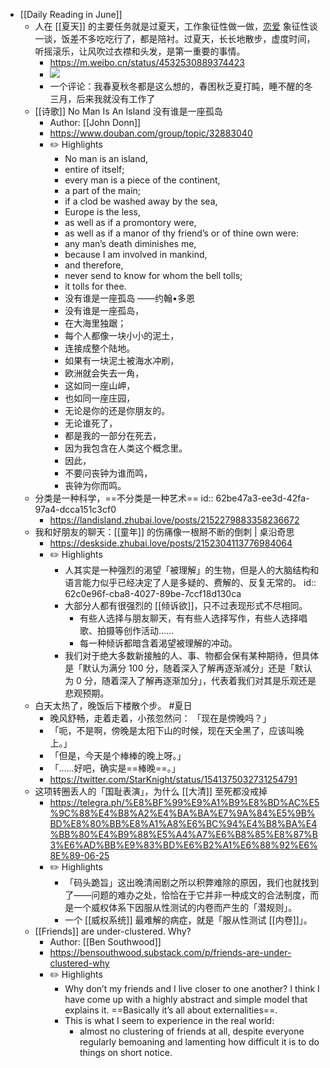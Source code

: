 - [[Daily Reading in June]]
	- 人在 [[夏天]] 的主要任务就是过夏天，工作象征性做一做，[恋爱]([[谈恋爱]]) 象征性谈一谈，饭差不多吃吃行了，都是陪衬。过夏天，长长地散步，虚度时间，听摇滚乐，让风吹过衣襟和头发，是第一重要的事情。
		- https://m.weibo.cn/status/4532530889374423
		- ![](https://dsc.cloud/0435ce/1656339944.png)
		- 一个评论：我春夏秋冬都是这么想的，春困秋乏夏打盹，睡不醒的冬三月，后来我就没有工作了
	- [[诗歌]] No Man Is An Island 没有谁是一座孤岛
		- Author: [[John Donn]]
		- https://www.douban.com/group/topic/32883040
		- ✏️ Highlights
			- No man is an island,
			- entire of itself;
			- every man is a piece of the continent,
			- a part of the main;
			- if a clod be washed away by the sea,
			- Europe is the less,
			- as well as if a promontory were,
			- as well as if a manor of thy friend’s or of thine own were:
			- any man’s death diminishes me,
			- because I am involved in mankind,
			- and therefore,
			- never send to know for whom the bell tolls;
			- it tolls for thee.
			- 没有谁是一座孤岛 ——约翰•多恩
			- 没有谁是一座孤岛，
			- 在大海里独踞；
			- 每个人都像一块小小的泥土，
			- 连接成整个陆地。
			- 如果有一块泥土被海水冲刷，
			- 欧洲就会失去一角，
			- 这如同一座山岬，
			- 也如同一座庄园，
			- 无论是你的还是你朋友的。
			- 无论谁死了，
			- 都是我的一部分在死去，
			- 因为我包含在人类这个概念里。
			- 因此，
			- 不要问丧钟为谁而鸣，
			- 丧钟为你而鸣。
	- 分类是一种科学，==不分类是一种艺术==
	  id:: 62be47a3-ee3d-42fa-97a4-dcca151c3cf0
		- https://landisland.zhubai.love/posts/2152279883358236672
	- 我和好朋友的聊天：[[童年]] 的伤痛像一根掰不断的倒刺 | 桌沿奇思
		- https://deskside.zhubai.love/posts/2152304113776984064
		- ✏️ Highlights
			- 人其实是一种强烈的渴望「被理解」的生物，但是人的大脑结构和语言能力似乎已经决定了人是多疑的、费解的、反复无常的。
			  id:: 62c0e96f-cba8-4027-89be-7ccf18d130ca
			- 大部分人都有很强烈的 [[倾诉欲]]，只不过表现形式不尽相同。
				- 有些人选择与朋友聊天，有有些人选择写作，有些人选择唱歌、拍摄等创作活动……
				- 每一种倾诉都暗含着渴望被理解的冲动。
			- 我们对于绝大多数新接触的人、事、物都会保有某种期待，但具体是「默认为满分 100 分，随着深入了解再逐渐减分」还是「默认为 0 分，随着深入了解再逐渐加分」，代表着我们对其是乐观还是悲观预期。
	- 白天太热了，晚饭后下楼散个步。 #夏日
		- 晚风舒畅，走着走着，小孩忽然问： 「现在是傍晚吗？」
		- 「呃，不是啊，傍晚是太阳下山的时候，现在天全黑了，应该叫晚上。」
		- 「但是，今天是个棒棒的晚上呀。」
		- 「……好吧，确实是==棒晚==。」
		- https://twitter.com/StarKnight/status/1541375032731254791
	- 这项转圈丢人的「国耻表演」，为什么 [[大清]] 至死都没戒掉
		- https://telegra.ph/%E8%BF%99%E9%A1%B9%E8%BD%AC%E5%9C%88%E4%B8%A2%E4%BA%BA%E7%9A%84%E5%9B%BD%E8%80%BB%E8%A1%A8%E6%BC%94%E4%B8%BA%E4%BB%80%E4%B9%88%E5%A4%A7%E6%B8%85%E8%87%B3%E6%AD%BB%E9%83%BD%E6%B2%A1%E6%88%92%E6%8E%89-06-25
		- ✏️ Highlights
			- 「码头跪旨」这出晚清闹剧之所以积弊难除的原因，我们也就找到了——问题的难办之处，恰恰在于它并非一种成文的合法制度，而是一个威权体系下因服从性测试的内卷而产生的「潜规则」。
			- 一个 [[威权系统]] 最难解的病症，就是「服从性测试 [[内卷]]」。
	- [[Friends]] are under-clustered. Why?
		- Author: [[Ben Southwood]]
		- https://bensouthwood.substack.com/p/friends-are-under-clustered-why
		- ✏️ Highlights
			- Why don’t my friends and I live closer to one another? I think I have come up with a highly abstract and simple model that explains it. ==Basically it’s all about externalities==.
			- This is what I seem to experience in the real world:
				- almost no clustering of friends at all, despite everyone regularly bemoaning and lamenting how difficult it is to do things on short notice.